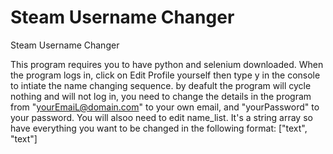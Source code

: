 # Steam Username Changer
Steam Username Changer

This program requires you to have python and selenium downloaded. 
When the program logs in, click on Edit Profile yourself then type y in the console to intiate the name changing sequence.
by deafult the program will cycle nothing and will not log in, you need to change the details in the program from "yourEmaiL@domain.com"
to your own email, and "yourPassword" to your password. You will alsoo need to edit name_list. It's a string array so have everything you want
to be changed in the following format: ["text", "text"]
